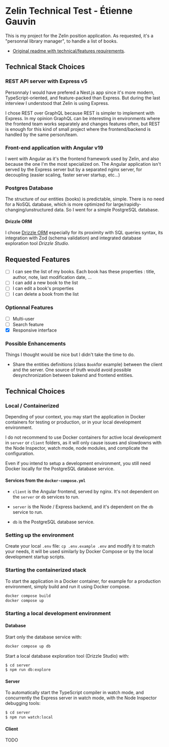 # Zelin Technical Test - Étienne Gauvin

This is my project for the Zelin position application.
As requested, it's a "personnal library manager", to handle a list of books.

- [Original readme with technical/features requirements](https://github.com/Zelin-SAS/technical-test).

## Technical Stack Choices

### REST API server with Express v5

Personnaly I would have prefered a Nest.js app since it's more modern, TypeScript-oriented, and feature-packed than Express. But during the last interview I understood that Zelin is using Express.

I chose REST over GraphQL because REST is simpler to implement with Express. In my opinion GraphQL can be interesting in environments where the frontend team works separately and changes features often, but REST is enough for this kind of small project where the frontend/backend is handled by the same person/team.

### Front-end application with Angular v19

I went with Angular as it's the frontend framework used by Zelin, and also because the one I'm the most specialized on.
The Angular application isn't served by the Express server but by a separated nginx server, for decoupling (easier scaling, faster server startup, etc...)

### Postgres Database

The structure of our entities (books) is predictable, simple. There is no need for a NoSQL database, which is more optimized for large/rapidly-changing/unstructured data. So I went for a simple PostgreSQL database.

#### Drizzle ORM

I chose [Drizzle ORM](https://orm.drizzle.team/docs/overview) especially for its proximity with SQL queries syntax, its integration with Zod (schema validation) and integrated database exploration tool _Drizzle Studio_.

## Requested Features

- [ ] I can see the list of my books. Each book has these properties : title, author, note, last modification date, ...
- [ ] I can add a new book to the list
- [ ] I can edit a book's properties
- [ ] I can delete a book from the list

### Optionnal Features

- [ ] Multi-user
- [ ] Search feature
- [x] Responsive interface

### Possible Enhancements

Things I thought would be nice but I didn't take the time to do.

- Share the entities definitions (class `Book`for example) between the client and the server. One source of truth would avoid possible desynchronization between bakend and frontend entities.

## Technical Choices

### Local / Containerized

Depending of your context, you may start the application in Docker containers for testing or production, or in your local development environment.

I do not recommend to use Docker containers for active local development in `server` or `client` folders, as it will only cause issues and slowdowns with the Node Inspector, watch mode, node modules, and complicate the configuration.

Even if you intend to setup a development environment, you still need Docker locally for the PostgreSQL database service.

#### Services from the `docker-compose.yml`

- `client` is the Angular frontend, served by nginx. It's not dependent on the `server` or `db` services to run.

- `server` is the Node / Express backend, and it's dependent on the `db` service to run.

- `db` is the PostgreSQL database service.

### Setting up the environment

Create your local `.env` file: `cp .env.example .env` and modify it to match your needs, it will be used similarly by Docker Compose or by the local development startup scripts.

### Starting the containerized stack

To start the application in a Docker container, for example for a production environment, simply build and run it using Docker compose.

```sh
docker compose build
docker compose up
```

### Starting a local development environment

#### Database

Start only the database service with:

```sh
docker compose up db
```

Start a local database exploration tool (Drizzle Studio) with:

```sh
$ cd server
$ npm run db:explore
```

#### Server

To automatically start the TypeScript compiler in watch mode, and concurrently the Express server in watch mode, with the Node Inspector debugging tools:

```sh
$ cd server
$ npm run watch:local
```

#### Client

TODO
